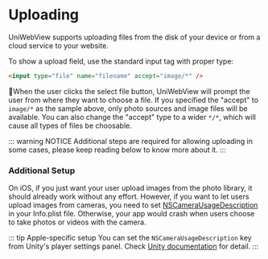 # Uploading

UniWebView supports uploading files from the disk of your device or from a cloud service to your website.

To show a upload field, use the standard input tag with proper type:

```html
<input type="file" name="filename" accept="image/*" />
```

When the user clicks the select file button, UniWebView will prompt the user from where they want to choose a file.
If you specified the "accept" to `image/*` as the sample above, only photo sources and image files will be available.
You can also change the "accept" type to a wider `*/*`, which will cause all types of files be choosable.

::: warning NOTICE
Additional steps are required for allowing uploading in some cases, please keep reading below to know more about it.
:::

### Additional Setup

On iOS, if you just want your user upload images from the photo library, it should already work without any effort. However, if you want to let users upload images from cameras, you need to set [NSCameraUsageDescription](https://developer.apple.com/library/content/documentation/General/Reference/InfoPlistKeyReference/Articles/CocoaKeys.html#//apple_ref/doc/uid/TP40009251-SW24) in your Info.plist file. Otherwise, your app would crash when users choose to take photos or videos with the camera.

::: tip Apple-specific setup
You can set the `NSCameraUsageDescription` key from Unity's player settings panel. Check [Unity documentation](https://docs.unity3d.com/Manual/PlayerSettingsiOS-Other.html#Config-Apple) for detail.
:::
